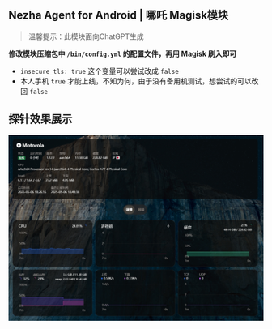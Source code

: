 ## Nezha Agent for Android | 哪吒 Magisk模块
> 温馨提示：此模块面向ChatGPT生成

**修改模块压缩包中 `/bin/config.yml` 的配置文件，再用 Magisk 刷入即可**

- `insecure_tls: true` 这个变量可以尝试改成 `false`
- 本人手机 `true` 才能上线，不知为何，由于没有备用机测试，想尝试的可以改回 `false`

## 探针效果展示

![效果展示](./effect.jpg)  <!-- 请确保图片在仓库的根目录下 -->
